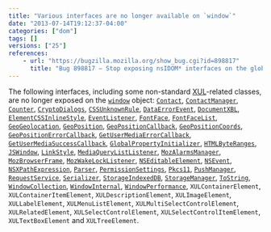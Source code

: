 ```yaml
---
title: "Various interfaces are no longer available on `window`"
date: "2013-07-14T19:12:37-04:00"
categories: ["dom"]
tags: []
versions: ["25"]
references:
    - url: "https://bugzilla.mozilla.org/show_bug.cgi?id=898817"
      title: "Bug 898817 – Stop exposing nsIDOM* interfaces on the global automatically"
---
```

The following interfaces, including some non-standard [XUL](https://developer.mozilla.org/docs/XUL)-related classes, are no longer exposed on the [`window`](https://developer.mozilla.org/docs/Web/API/window) object: [`Contact`](https://developer.mozilla.org/docs/Web/API/Contact), [`ContactManager`](https://developer.mozilla.org/docs/Web/API/ContactManager), [`Counter`](https://developer.mozilla.org/docs/Web/API/Counter), [`CryptoDialogs`](https://developer.mozilla.org/docs/Web/API/CryptoDialogs), [`CSSUnknownRule`](https://developer.mozilla.org/docs/Web/API/CSSUnknownRule), [`DataErrorEvent`](https://developer.mozilla.org/docs/Web/API/DataErrorEvent), [`DocumentXBL`](https://developer.mozilla.org/docs/Web/API/DocumentXBL), [`ElementCSSInlineStyle`](https://developer.mozilla.org/docs/Web/API/ElementCSSInlineStyle), [`EventListener`](https://developer.mozilla.org/docs/Web/API/EventListener), [`FontFace`](https://developer.mozilla.org/docs/Web/API/FontFace), [`FontFaceList`](https://developer.mozilla.org/docs/Web/API/FontFaceList), [`GeoGeolocation`](https://developer.mozilla.org/docs/Web/API/GeoGeolocation), [`GeoPosition`](https://developer.mozilla.org/docs/Web/API/GeoPosition), [`GeoPositionCallback`](https://developer.mozilla.org/docs/Web/API/GeoPositionCallback), [`GeoPositionCoords`](https://developer.mozilla.org/docs/Web/API/GeoPositionCoords), [`GeoPositionErrorCallback`](https://developer.mozilla.org/docs/Web/API/GeoPositionErrorCallback), [`GetUserMediaErrorCallback`](https://developer.mozilla.org/docs/Web/API/GetUserMediaErrorCallback), [`GetUserMediaSuccessCallback`](https://developer.mozilla.org/docs/Web/API/GetUserMediaSuccessCallback), [`GlobalPropertyInitializer`](https://developer.mozilla.org/docs/Web/API/GlobalPropertyInitializer), [`HTMLByteRanges`](https://developer.mozilla.org/docs/Web/API/HTMLByteRanges), [`JSWindow`](https://developer.mozilla.org/docs/Web/API/JSWindow), [`LinkStyle`](https://developer.mozilla.org/docs/Web/API/LinkStyle), [`MediaQueryListListener`](https://developer.mozilla.org/docs/Web/API/MediaQueryListListener), [`MozAlarmsManager`](https://developer.mozilla.org/docs/Web/API/MozAlarmsManager), [`MozBrowserFrame`](https://developer.mozilla.org/docs/Web/API/MozBrowserFrame), [`MozWakeLockListener`](https://developer.mozilla.org/docs/Web/API/MozWakeLockListener), [`NSEditableElement`](https://developer.mozilla.org/docs/Web/API/NSEditableElement), [`NSEvent`](https://developer.mozilla.org/docs/Web/API/NSEvent), [`NSXPathExpression`](https://developer.mozilla.org/docs/Web/API/NSXPathExpression), [`Parser`](https://developer.mozilla.org/docs/Web/API/Parser), [`PermissionSettings`](https://developer.mozilla.org/docs/Web/API/PermissionSettings), [`Pkcs11`](https://developer.mozilla.org/docs/Web/API/Pkcs11), [`PushManager`](https://developer.mozilla.org/docs/Web/API/PushManager), [`RequestService`](https://developer.mozilla.org/docs/Web/API/RequestService), [`Serializer`](https://developer.mozilla.org/docs/Web/API/Serializer), [`StorageIndexedDB`](https://developer.mozilla.org/docs/Web/API/StorageIndexedDB), [`StorageManager`](https://developer.mozilla.org/docs/Web/API/StorageManager), [`ToString`](https://developer.mozilla.org/docs/Web/API/ToString), [`WindowCollection`](https://developer.mozilla.org/docs/Web/API/WindowCollection), [`WindowInternal`](https://developer.mozilla.org/docs/Web/API/WindowInternal), [`WindowPerformance`](https://developer.mozilla.org/docs/Web/API/WindowPerformance), `XULContainerElement`, `XULContainerItemElement`, `XULDescriptionElement`, `XULImageElement`, `XULLabelElement`, `XULMenuListElement`, `XULMultiSelectControlElement`, `XULRelatedElement`, `XULSelectControlElement`, `XULSelectControlItemElement`, `XULTextBoxElement` and `XULTreeElement`.
